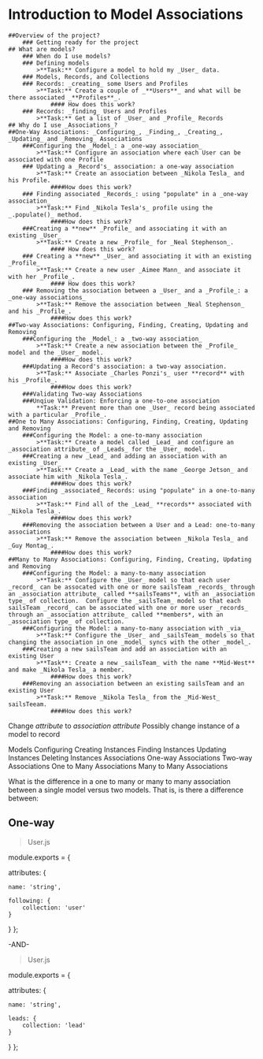 # Introduction to Model Associations
	##Overview of the project?
		### Getting ready for the project
	## What are models?
		### When do I use models?
		### Defining models
			>**Task:** Configure a model to hold my _User_ data.
		### Models, Records, and Collections
		### Records: _creating_ some Users and Profiles
			>**Task:** Create a couple of _**Users**_ and what will be there associated _**Profiles**_. 
				#### How does this work?
		### Records: _finding_ Users and Profiles
			>**Task:** Get a list of _User_ and _Profile_ Records
	## Why do I use _Associations_?
	##One-Way Associations: _Configuring_, _Finding_, _Creating_, _Updating_ and _Removing_ Associations
		###Configuring the _Model_: a _one-way association_
			>**Task:** Configure an association where each User can be associated with one Profile
		### Updating a _Record's_ association: a one-way association
			>**Task:** Create an association between _Nikola Tesla_ and his Profile.
				####How does this work? 
		### Finding associated _Records_: using "populate" in a _one-way association_
			>**Task:** Find _Nikola Tesla's_ profile using the _.populate()_ method.
				####How does this work?
		###Creating a **new** _Profile_ and associating it with an existing _User_
			>**Task:** Create a new _Profile_ for _Neal Stephenson_.
				#### How does this work?
		### Creating a **new** _User_ and associating it with an existing _Profile_
			>**Task:** Create a new user _Aimee Mann_ and associate it with her _Profile_.
				#### How does this work?
	    ### Removing the association between a _User_ and a _Profile_: a _one-way associations_
			>**Task:** Remove the association between _Neal Stephenson_ and his _Profile_. 
				####How does this work?
	##Two-way Associations: Configuring, Finding, Creating, Updating and Removing 
		###Configuring the _Model_: a _two-way association_
			>**Task:** Create a new association between the _Profile_ model and the _User_ model.
				####How does this work?
		###Updating a Record's association: a two-way association.
			>**Task:** Associate _Charles Ponzi's_ user **record** with his _Profile_.
				####How does this work?
		###Validating Two-way Associations
		###Unqiue Validation: Enforcing a one-to-one association
			**Task:** Prevent more than one _User_ record being associated with a particular _Profile_.
	##One to Many Associations: Configuring, Finding, Creating, Updating and Removing 
		###Configuring the Model: a one-to-many association
			>**Task:** Create a model called _Lead_ and configure an _association attribute_ of _Leads_ for the _User_ model.
		###Creating a new _Lead_ and adding an association with an existing _User_
			>**Task:** Create a _Lead_ with the name _George Jetson_ and associate him with _Nikola Tesla_. 
				####How does this work?
		###Finding _associated_ Records: using "populate" in a one-to-many association
			>**Task:** Find all of the _Lead_ **records** associated with _Nikola Tesla_.
				####How does this work?
		###Removing the association between a User and a Lead: one-to-many associations
			>**Task:** Remove the association between _Nikola Tesla_ and _Guy Montag_.
				####How does this work?
	##Many to Many Associations: Configuring, Finding, Creating, Updating and Removing 
		###Configuring the Model: a many-to-many association
			>**Task:** Configure the _User_ model so that each user _record_ can be assocated with one or more sailsTeam _records_ through an _association attribute_ called **sailsTeams**, with an _association type_ of collection.  Configure the _sailsTeam_ model so that each sailsTeam _record_ can be associated with one or more user _records_ through an _association attribute_ called **members*, with an _association type_ of collection. 
		###Configuring the Model: a many-to-many association with _via_
			>**Task:** Configure the _User_ and _sailsTeam_ models so that changing the association in one _model_ syncs with the other _model_.
		###Creating a new sailsTeam and add an association with an existing User
			>**Task**: Create a new _sailsTeam_ with the name **Mid-West** and make _Nikola Tesla_ a member.
				####How does this work?
		###Removing an association between an existing sailsTeam and an existing User
			>**Task:** Remove _Nikola Tesla_ from the _Mid-West_ sailsTeeam.
				####How does this work?


Change _attribute_ to _association attribute_
Possibly change instance of a model to record

Models
  Configuring
  Creating Instances
  Finding Instances
  Updating Instances
  Deleting Instances
Associations
  One-way Associations
  Two-way Associations
  One to Many Associations
  Many to Many Associations

 What is the difference in a one to many or many to many association between a single model versus two models.  That is, is there a difference between:

 One-way
 -------

 > User.js

 module.exports = {

  attributes: {

  	name: 'string',

	following: {
		collection: 'user'
	}
  }
};

-AND-

 > User.js

 module.exports = {

  attributes: {

  	name: 'string',

	leads: {
		collection: 'lead'
	}
  }
};
